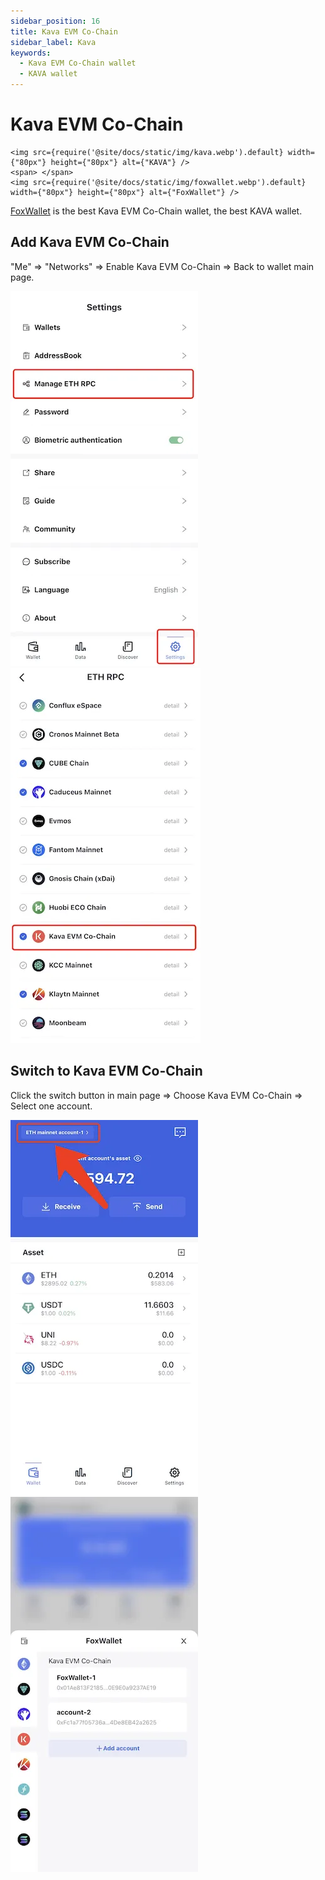 ```yaml
---
sidebar_position: 16
title: Kava EVM Co-Chain
sidebar_label: Kava
keywords:
  - Kava EVM Co-Chain wallet
  - KAVA wallet
---
```


# Kava EVM Co-Chain
```mdx-code-block
<img src={require('@site/docs/static/img/kava.webp').default} width={"80px"} height={"80px"} alt={"KAVA"} />
<span> </span>
<img src={require('@site/docs/static/img/foxwallet.webp').default} width={"80px"} height={"80px"} alt={"FoxWallet"} />
```
[FoxWallet](https://foxwallet.com) is the best Kava EVM Co-Chain wallet, the best KAVA wallet.

## Add Kava EVM Co-Chain

"Me" => "Networks" => Enable Kava EVM Co-Chain => Back to wallet main page.

![](../img/manage-eth-rpc.webp)![](../img/add-kava.webp)

## Switch to Kava EVM Co-Chain

Click the switch button in main page => Choose Kava EVM Co-Chain => Select one account.

![](../img/switch-network.webp)![](../img/switch-kava.webp)